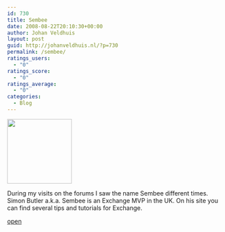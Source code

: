 ```yaml
---
id: 730
title: Sembee
date: 2008-08-22T20:10:30+00:00
author: Johan Veldhuis
layout: post
guid: http://johanveldhuis.nl/?p=730
permalink: /sembee/
ratings_users:
  - "0"
ratings_score:
  - "0"
ratings_average:
  - "0"
categories:
  - Blog
---
```

[<img class="alignnone size-thumbnail wp-image-737" title="Sembee" src="https://i1.wp.com/johanveldhuis.nl/wp-content/uploads/2008/08/sembee-150x150.jpg?resize=150%2C150" alt="" width="150" height="150" srcset="https://i0.wp.com/johanveldhuis.nl/wp-content/uploads/2008/08/sembee.jpg?resize=150%2C150&ssl=1 150w, https://i2.wp.com/johanveldhuis.nl/wp-content/uploads//customers/johanveldhuis.nl/johanveldhuis.nl/httpd.www/wp-content/uploads/2008/08/sembee.jpg?zoom=2&resize=150%2C150&ssl=1 300w, https://i2.wp.com/johanveldhuis.nl/wp-content/uploads//customers/johanveldhuis.nl/johanveldhuis.nl/httpd.www/wp-content/uploads/2008/08/sembee.jpg?zoom=3&resize=150%2C150&ssl=1 450w" sizes="(max-width: 150px) 100vw, 150px" data-recalc-dims="1" />](https://i0.wp.com/johanveldhuis.nl/wp-content/uploads/2008/08/sembee.jpg)

During my visits on the forums I saw the name Sembee different times. Simon Butler a.k.a. Sembee is an Exchange MVP in the UK. On his site you can find several tips and tutorials for Exchange.

<a href="http://www.sembee.co.uk/" target="_blank">open</a>